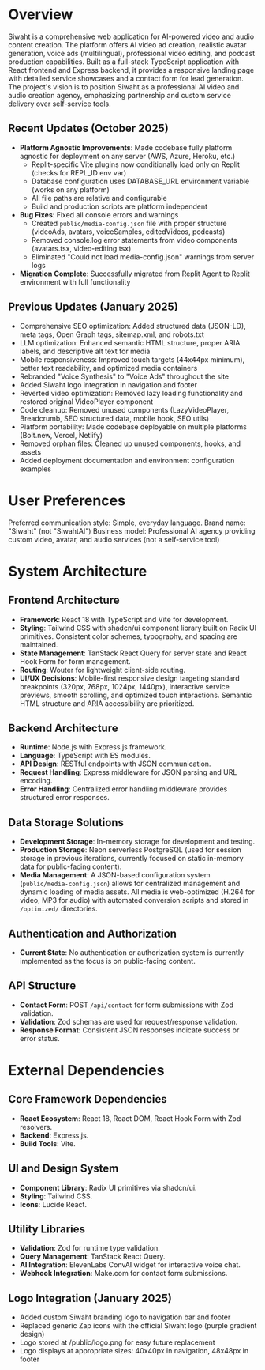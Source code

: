 # Overview

Siwaht is a comprehensive web application for AI-powered video and audio content creation. The platform offers AI video ad creation, realistic avatar generation, voice ads (multilingual), professional video editing, and podcast production capabilities. Built as a full-stack TypeScript application with React frontend and Express backend, it provides a responsive landing page with detailed service showcases and a contact form for lead generation. The project's vision is to position Siwaht as a professional AI video and audio creation agency, emphasizing partnership and custom service delivery over self-service tools.

## Recent Updates (October 2025)
- **Platform Agnostic Improvements**: Made codebase fully platform agnostic for deployment on any server (AWS, Azure, Heroku, etc.)
  - Replit-specific Vite plugins now conditionally load only on Replit (checks for REPL_ID env var)
  - Database configuration uses DATABASE_URL environment variable (works on any platform)
  - All file paths are relative and configurable
  - Build and production scripts are platform independent
- **Bug Fixes**: Fixed all console errors and warnings
  - Created `public/media-config.json` file with proper structure (videoAds, avatars, voiceSamples, editedVideos, podcasts)
  - Removed console.log error statements from video components (avatars.tsx, video-editing.tsx)
  - Eliminated "Could not load media-config.json" warnings from server logs
- **Migration Complete**: Successfully migrated from Replit Agent to Replit environment with full functionality

## Previous Updates (January 2025)
- Comprehensive SEO optimization: Added structured data (JSON-LD), meta tags, Open Graph tags, sitemap.xml, and robots.txt
- LLM optimization: Enhanced semantic HTML structure, proper ARIA labels, and descriptive alt text for media
- Mobile responsiveness: Improved touch targets (44x44px minimum), better text readability, and optimized media containers
- Rebranded "Voice Synthesis" to "Voice Ads" throughout the site
- Added Siwaht logo integration in navigation and footer
- Reverted video optimization: Removed lazy loading functionality and restored original VideoPlayer component
- Code cleanup: Removed unused components (LazyVideoPlayer, Breadcrumb, SEO structured data, mobile hook, SEO utils)
- Platform portability: Made codebase deployable on multiple platforms (Bolt.new, Vercel, Netlify)
- Removed orphan files: Cleaned up unused components, hooks, and assets
- Added deployment documentation and environment configuration examples

# User Preferences

Preferred communication style: Simple, everyday language.
Brand name: "Siwaht" (not "SiwahtAI")
Business model: Professional AI agency providing custom video, avatar, and audio services (not a self-service tool)

# System Architecture

## Frontend Architecture
- **Framework**: React 18 with TypeScript and Vite for development.
- **Styling**: Tailwind CSS with shadcn/ui component library built on Radix UI primitives. Consistent color schemes, typography, and spacing are maintained.
- **State Management**: TanStack React Query for server state and React Hook Form for form management.
- **Routing**: Wouter for lightweight client-side routing.
- **UI/UX Decisions**: Mobile-first responsive design targeting standard breakpoints (320px, 768px, 1024px, 1440px), interactive service previews, smooth scrolling, and optimized touch interactions. Semantic HTML structure and ARIA accessibility are prioritized.

## Backend Architecture
- **Runtime**: Node.js with Express.js framework.
- **Language**: TypeScript with ES modules.
- **API Design**: RESTful endpoints with JSON communication.
- **Request Handling**: Express middleware for JSON parsing and URL encoding.
- **Error Handling**: Centralized error handling middleware provides structured error responses.

## Data Storage Solutions
- **Development Storage**: In-memory storage for development and testing.
- **Production Storage**: Neon serverless PostgreSQL (used for session storage in previous iterations, currently focused on static in-memory data for public-facing content).
- **Media Management**: A JSON-based configuration system (`public/media-config.json`) allows for centralized management and dynamic loading of media assets. All media is web-optimized (H.264 for video, MP3 for audio) with automated conversion scripts and stored in `/optimized/` directories.

## Authentication and Authorization
- **Current State**: No authentication or authorization system is currently implemented as the focus is on public-facing content.

## API Structure
- **Contact Form**: POST `/api/contact` for form submissions with Zod validation.
- **Validation**: Zod schemas are used for request/response validation.
- **Response Format**: Consistent JSON responses indicate success or error status.

# External Dependencies

## Core Framework Dependencies
- **React Ecosystem**: React 18, React DOM, React Hook Form with Zod resolvers.
- **Backend**: Express.js.
- **Build Tools**: Vite.

## UI and Design System
- **Component Library**: Radix UI primitives via shadcn/ui.
- **Styling**: Tailwind CSS.
- **Icons**: Lucide React.

## Utility Libraries
- **Validation**: Zod for runtime type validation.
- **Query Management**: TanStack React Query.
- **AI Integration**: ElevenLabs ConvAI widget for interactive voice chat.
- **Webhook Integration**: Make.com for contact form submissions.
## Logo Integration (January 2025)
- Added custom Siwaht branding logo to navigation bar and footer
- Replaced generic Zap icons with the official Siwaht logo (purple gradient design)
- Logo stored at /public/logo.png for easy future replacement
- Logo displays at appropriate sizes: 40x40px in navigation, 48x48px in footer

